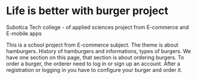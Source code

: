 # Life is better with burger project
Subotica Tech college - of applied sciences project from E-commerce and E-mobile apps



This is a school project from E-commerce subject. The theme is about hamburgers. History of hamburgers and informations, types of burgers. We have one section on this page, that section is about ordering burgers. To order a burger, the orderer need to log in or sign up an account. After a registration or logging in you have to configure your burger and order it.
